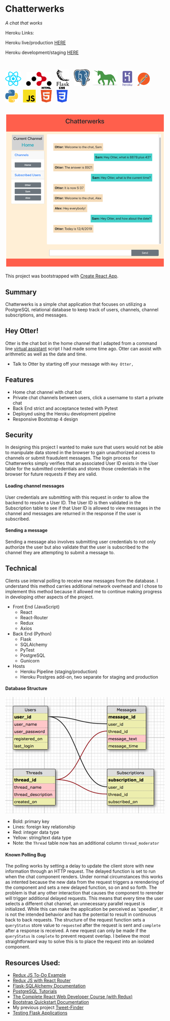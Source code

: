 
# Chatterwerks

_A chat that works_

Heroku Links:

Heroku live/production <a href="https://otterwerks-chat-app.herokuapp.com">HERE</a>

Heroku development/staging <a href="https://otterwerks-chat-staging.herokuapp.com">HERE</a>


<br>

<p><img src="icons/react.svg" width="50">&nbsp&nbsp&nbsp&nbsp<img src="icons/react-router.svg" width="80">&nbsp&nbsp&nbsp&nbsp<img src="icons/flask.svg" width="40">&nbsp&nbsp&nbsp&nbsp<img src="icons/postgresql.svg" width="50">&nbsp&nbsp<img src="icons/gunicorn.svg" width="80">&nbsp&nbsp&nbsp&nbsp<img src="icons/heroku.svg" width="30">&nbsp&nbsp&nbsp&nbsp<img src="icons/postman.svg" width="40">&nbsp&nbsp&nbsp&nbsp<img src="icons/python.svg" width="40">&nbsp&nbsp&nbsp&nbsp<img src="icons/javascript.svg" width="40">&nbsp&nbsp&nbsp&nbsp<img src="icons/html-5.svg" width="35">&nbsp&nbsp&nbsp&nbsp<img src="icons/css-3.svg" width="35"></p>

<br>

<img src="chatterwerks_sample.png" width="600">

This project was bootstrapped with [Create React App](https://github.com/facebook/create-react-app).

## Summary
Chatterwerks is a simple chat application that focuses on utilizing a PostgreSQL relational database to keep track of users, channels, channel subscriptions, and messages. 

## Hey Otter!
Otter is the chat bot in the home channel that I adapted from a command line <a href="https://github.com/Otterwerks/Virtual-Otter">virtual assistant</a> script I had made some time ago. Otter can assist with arithmetic as well as the date and time.

- Talk to Otter by starting off your message with ```Hey Otter, ```

## Features
- Home chat channel with chat bot
- Private chat channels between users, click a username to start a private chat
- Back End strict and acceptance tested with Pytest
- Deployed using the Heroku development pipeline
- Responsive Bootstrap 4 design


## Security
In designing this project I wanted to make sure that users would not be able to manipulate data stored in the browser to gain unauthorized access to channels or submit fraudulent messages. The login process for Chatterwerks simply verifies that an associated User ID exists in the User table for the submitted credentials and stores those credentials in the browser for future requests if they are valid. 

#### Loading channel messages
User credentials are submitting with this request in order to allow the backend to resolve a User ID. The User ID is then validated in the Subscription table to see if that User ID is allowed to view messages in the channel and messages are returned in the response if the user is subscribed.

#### Sending a message
Sending a message also involves submitting user credentials to not only authorize the user but also validate that the user is subscribed to the channel they are attempting to submit a message to.

## Technical
Clients use interval polling to receive new messages from the database. I understand this method carries additional network overhead and I chose to implement this method because it allowed me to continue making progress in developing other aspects of the project.

- Front End (JavaScript)
  - React
  - React-Router
  - Redux
  - Axios
- Back End (Python)
  - Flask
  - SQLAlchemy
  - PyTest
  - PostgreSQL
  - Gunicorn
- Hosts
  - Heroku Pipeline (staging/production)
  - Heroku Postgres add-on, two separate for staging and production
  
#### Database Structure
<img src="db_structure.png" width="600">

- Bold: primary key
- Lines: foreign key relationship
- Red: integer data type
- Yellow: string/text data type
- Note: the ```Thread``` table now has an additional column ```thread_moderator```

  
#### Known Polling Bug
The polling works by setting a delay to update the client store with new information through an HTTP request. The delayed function is set to run when the chat component renders. Under normal circumstances this works as intented because the new data from the request triggers a rerendering of the component and sets a new delayed function, so on and so forth. The problem is that any other interaction that causes the component to rerender will trigger additional delayed requests. This means that every time the user selects a different chat channel, an unnecessary parallel request is initialized. While this can make the application be perceived as 'speedier', it is not the intended behavior and has the potential to result in continuous back to back requests. The structure of the request function sets a ```queryStatus``` store value to ```requested``` after the request is sent and ```complete``` after a response is received. A new request can only be made if the ```queryStatus``` is ```complete``` to prevent request overlap. I believe the most straightforward way to solve this is to place the request into an isolated component.

## Resources Used:
- <a href="https://redux.js.org/basics/example">Redux JS To-Do Example</a>
- <a href="https://redux.js.org/advanced/usage-with-react-router">Redux JS with React Router</a>
- <a href="http://flask-sqlalchemy.pocoo.org/2.3/">Flask-SQLAlchemy Documentation</a>
- <a href="http://www.postgresqltutorial.com/">PostgreSQL Tutorials</a>
- <a href="https://www.udemy.com/react-2nd-edition/">The Complete React Web Developer Course (with Redux)</a>
- <a href="https://getbootstrap.com/docs/4.0/getting-started/introduction/">Bootstrap Quickstart Documentation</a>
- My previous project <a href="https://github.com/Otterwerks/Tweet-Finder">Tweet-Finder</a>
- <a href="http://flask.pocoo.org/docs/1.0/testing/">Testing Flask Applications</a>
